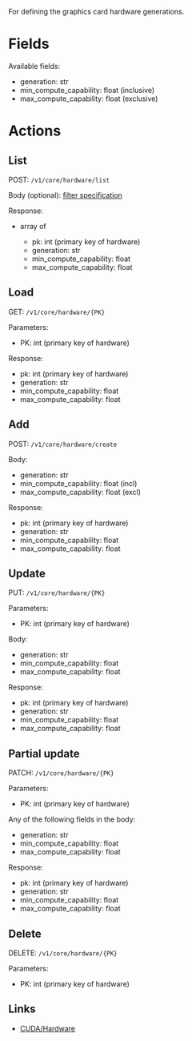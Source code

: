 For defining the graphics card hardware generations.

# Fields

Available fields:

  * generation: str
  * min_compute_capability: float (inclusive)
  * max_compute_capability: float (exclusive)

# Actions

## List

POST: `/v1/core/hardware/list`

Body (optional): [filter specification](filtering.md)
  
Response:

  * array of

    * pk: int (primary key of hardware)
    * generation: str
    * min_compute_capability: float
    * max_compute_capability: float


## Load

GET: `/v1/core/hardware/{PK}`

Parameters:

  * PK: int (primary key of hardware)
  
Response:

  * pk: int (primary key of hardware)
  * generation: str
  * min_compute_capability: float
  * max_compute_capability: float

## Add

POST: `/v1/core/hardware/create`

Body:

  * generation: str
  * min_compute_capability: float (incl)
  * max_compute_capability: float (excl)

Response:

  * pk: int (primary key of hardware)
  * generation: str
  * min_compute_capability: float
  * max_compute_capability: float

## Update

PUT: `/v1/core/hardware/{PK}`

Parameters:

  * PK: int (primary key of hardware)
  
Body: 
 
  * generation: str
  * min_compute_capability: float
  * max_compute_capability: float

Response:

  * pk: int (primary key of hardware)
  * generation: str
  * min_compute_capability: float
  * max_compute_capability: float

## Partial update

PATCH: `/v1/core/hardware/{PK}`

Parameters:

  * PK: int (primary key of hardware)

Any of the following fields in the body:

  * generation: str
  * min_compute_capability: float
  * max_compute_capability: float

Response:

  * pk: int (primary key of hardware)
  * generation: str
  * min_compute_capability: float
  * max_compute_capability: float


## Delete

DELETE: `/v1/core/hardware/{PK}`

Parameters:

  * PK: int (primary key of hardware)

## Links

* [CUDA/Hardware](https://docs.nvidia.com/deploy/cuda-compatibility/index.html#support-hardware__table-hardware-support)
